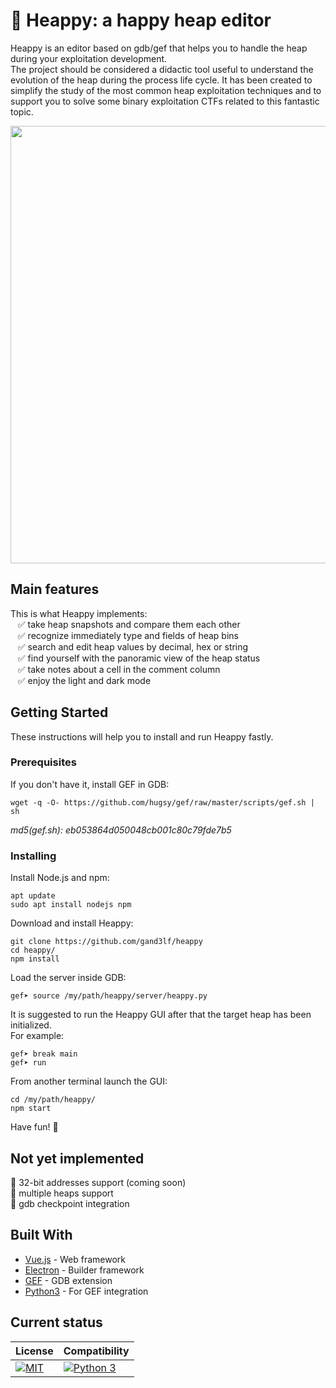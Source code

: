 #  	:slightly_smiling_face: Heappy: a happy heap editor
Heappy is an editor based on gdb/gef that helps you to handle the heap during your exploitation development.  
The project should be considered a didactic tool useful to understand the evolution of the heap during the process life cycle. It has been created to simplify the study of the most common heap exploitation techniques and to support you to solve some binary exploitation CTFs related to this fantastic topic.

<p align="center">
<img align="center" src="https://i.imgur.com/hmP3lzg.png" width="700">
</p>

## Main features
This is what Heappy implements:  
&nbsp;&nbsp; :white_check_mark: take heap snapshots and compare them each other  
&nbsp;&nbsp; :white_check_mark: recognize immediately type and fields of heap bins  
&nbsp;&nbsp; :white_check_mark: search and edit heap values by decimal, hex or string  
&nbsp;&nbsp; :white_check_mark: find yourself with the panoramic view of the heap status  
&nbsp;&nbsp; :white_check_mark: take notes about a cell in the comment column  
&nbsp;&nbsp; :white_check_mark: enjoy the light and dark mode  

## Getting Started

These instructions will help you to install and run Heappy fastly.

### Prerequisites

If you don't have it, install GEF in GDB:

```
wget -q -O- https://github.com/hugsy/gef/raw/master/scripts/gef.sh | sh
```
<i>md5(gef.sh): eb053864d050048cb001c80c79fde7b5</i>

### Installing

Install Node.js and npm:
```
apt update
sudo apt install nodejs npm
```
Download and install Heappy:
```
git clone https://github.com/gand3lf/heappy
cd heappy/
npm install
```
Load the server inside GDB:
```
gef➤ source /my/path/heappy/server/heappy.py
```
It is suggested to run the Heappy GUI after that the target heap has been initialized.  
For example:
```
gef➤ break main
gef➤ run
```
From another terminal launch the GUI:
```
cd /my/path/heappy/
npm start
```

Have fun! :rocket:

## Not yet implemented
:black_square_button: 32-bit addresses support (coming soon)  
:black_square_button: multiple heaps support  
:black_square_button: gdb checkpoint integration

## Built With

* [Vue.js](https://vuejs.org/) - Web framework
* [Electron](https://www.electronjs.org/) - Builder framework
* [GEF](https://github.com/hugsy/gef) - GDB extension
* [Python3](https://www.python.org) - For GEF integration

## Current status ##

| License | Compatibility |
|---|---|
| [![MIT](https://img.shields.io/badge/license-MIT-green.svg)](https://github.com/Gand3lf/heappy/blob/main/LICENSE) | [![Python 3](https://img.shields.io/badge/Python-3-green.svg)](https://www.python.org/) |

